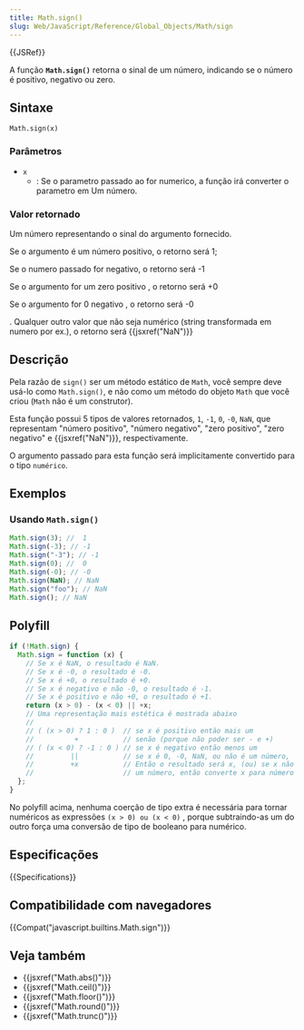 ```yaml
---
title: Math.sign()
slug: Web/JavaScript/Reference/Global_Objects/Math/sign
---
```


{{JSRef}}

A função **`Math.sign()`** retorna o sinal de um número, indicando se o número é positivo, negativo ou zero.

## Sintaxe

```
Math.sign(x)
```

### Parâmetros

- `x`
  - : Se o parametro passado ao for numerico, a função irá converter o parametro em Um número.

### Valor retornado

Um número representando o sinal do argumento fornecido.

Se o argumento é um número positivo, o retorno será 1;

Se o numero passado for negativo, o retorno será -1

Se o argumento for um zero positivo , o retorno será +0

Se o argumento for 0 negativo , o retorno será -0

. Qualquer outro valor que não seja numérico (string transformada em numero por ex.), o retorno será {{jsxref("NaN")}}

## Descrição

Pela razão de `sign()` ser um método estático de `Math`, você sempre deve usá-lo como `Math.sign()`, e não como um método do objeto `Math` que você criou (`Math` não é um construtor).

Esta função possui 5 tipos de valores retornados, `1`, `-1`, `0`, `-0`, `NaN`, que representam "número positivo", "número negativo", "zero positivo", "zero negativo" e {{jsxref("NaN")}}, respectivamente.

O argumento passado para esta função será implicitamente convertido para o tipo `numérico`.

## Exemplos

### Usando `Math.sign()`

```js
Math.sign(3); //  1
Math.sign(-3); // -1
Math.sign("-3"); // -1
Math.sign(0); //  0
Math.sign(-0); // -0
Math.sign(NaN); // NaN
Math.sign("foo"); // NaN
Math.sign(); // NaN
```

## Polyfill

```js
if (!Math.sign) {
  Math.sign = function (x) {
    // Se x é NaN, o resultado é NaN.
    // Se x é -0, o resultado é -0.
    // Se x é +0, o resultado é +0.
    // Se x é negativo e não -0, o resultado é -1.
    // Se x é positivo e não +0, o resultado é +1.
    return (x > 0) - (x < 0) || +x;
    // Uma representação mais estética é mostrada abaixo
    //
    // ( (x > 0) ? 1 : 0 )  // se x é positivo então mais um
    //          +           // senão (porque não poder ser - e +)
    // ( (x < 0) ? -1 : 0 ) // se x é negativo então menos um
    //         ||           // se x é 0, -0, NaN, ou não é um número,
    //         +x           // Então o resultado será x, (ou) se x não é
    //                      // um número, então converte x para número
  };
}
```

No polyfill acima, nenhuma coerção de tipo extra é necessária para tornar numéricos as expressões `(x > 0) ou (x < 0)` , porque subtraindo-as um do outro força uma conversão de tipo de booleano para numérico.

## Especificações

{{Specifications}}

## Compatibilidade com navegadores

{{Compat("javascript.builtins.Math.sign")}}

## Veja também

- {{jsxref("Math.abs()")}}
- {{jsxref("Math.ceil()")}}
- {{jsxref("Math.floor()")}}
- {{jsxref("Math.round()")}}
- {{jsxref("Math.trunc()")}}
